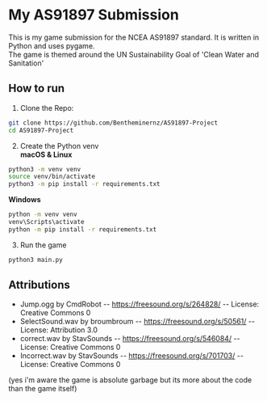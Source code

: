 # My AS91897 Submission
This is my game submission for the NCEA AS91897 standard. It is written in Python and uses pygame.<br>
The game is themed around the UN Sustainability Goal of 'Clean Water and Sanitation'

## How to run
1. Clone the Repo:
```zsh
git clone https://github.com/Bentheminernz/AS91897-Project
cd AS91897-Project
```

2. Create the Python venv<br>
**macOS & Linux**
```zsh
python3 -m venv venv
source venv/bin/activate
python3 -m pip install -r requirements.txt
```

**Windows**
```zsh
python -m venv venv
venv\Scripts\activate
python -m pip install -r requirements.txt
```

3. Run the game
```zsh
python3 main.py
```

## Attributions
- Jump.ogg by CmdRobot -- https://freesound.org/s/264828/ -- License: Creative Commons 0<br>
- SelectSound.wav by broumbroum -- https://freesound.org/s/50561/ -- License: Attribution 3.0<br>
- correct.wav by StavSounds -- https://freesound.org/s/546084/ -- License: Creative Commons 0<br>
- Incorrect.wav by StavSounds -- https://freesound.org/s/701703/ -- License: Creative Commons 0<br>

(yes i'm aware the game is absolute garbage but its more about the code than the game itself)